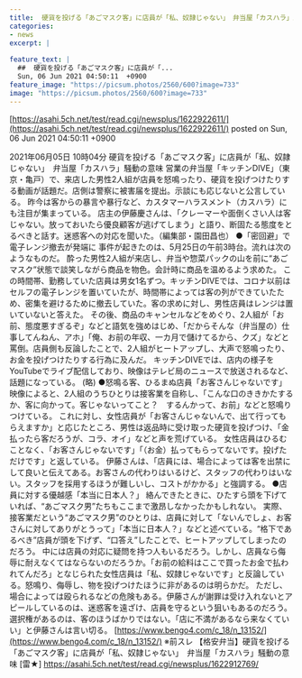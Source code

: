 ```yaml
---
title:  硬貨を投げる「あごマスク客」に店員が「私、奴隷じゃない」　弁当屋「カスハラ」騒動の意味  ★2  
categories:
- news
excerpt: |
  
feature_text: |
  ##  硬貨を投げる「あごマスク客」に店員が「...
  Sun, 06 Jun 2021 04:50:11  +0900
feature_image: "https://picsum.photos/2560/600?image=733"
image: "https://picsum.photos/2560/600?image=733"
---
```


[https://asahi.5ch.net/test/read.cgi/newsplus/1622922611/](https://asahi.5ch.net/test/read.cgi/newsplus/1622922611/)
posted on Sun, 06 Jun 2021 04:50:11  +0900

<!--more-->

2021年06月05日 10時04分 硬貨を投げる「あごマスク客」に店員が「私、奴隷じゃない」　弁当屋「カスハラ」騒動の意味 営業の弁当屋「キッチンDIVE」（東京・亀戸）で、来店した男性2人組が店員を怒鳴ったり、硬貨を投げつけたりする動画が話題だ。店側は警察に被害届を提出。示談にも応じないと公言している。 昨今は客からの暴言や暴行など、カスタマーハラスメント（カスハラ）にも注目が集まっている。 店主の伊藤慶さんは、「クレーマーや面倒くさい人は客じゃない。放っておいたら優良顧客が逃げてしまう」と語り、断固たる態度をとるべきと話す。迷惑客への対応を聞いた。（編集部・園田昌也） ●「密回避」で電子レンジ撤去が発端に 事件が起きたのは、5月25日の午前3時台。流れは次のようなものだ。 酔った男性2人組が来店し、弁当や惣菜パックの山を前に“あごマスク”状態で談笑しながら商品を物色。会計時に商品を温めるよう求めた。 この時間帯、勤務していた店員は男女1名ずつ。キッチンDIVEでは、コロナ以前はセルフの電子レンジを置いていたが、時間帯によっては客の列ができていたため、密集を避けるために撤去していた。客の求めに対し、男性店員はレンジは置いていないと答えた。 その後、商品のキャンセルなどをめぐり、2人組が「お前、態度悪すぎるぞ」などと語気を強めはじめ、「だからそんな（弁当屋の）仕事してんねん、アホ」「俺、お前の年収、一カ月で儲けてるから、クズ」などと罵倒。店員側も反論したことで、2人組がヒートアップし、大声で怒鳴ったり、お金を投げつけたりする行為に及んだ。 キッチンDIVEでは、店内の様子をYouTubeでライブ配信しており、映像はテレビ局のニュースで放送されるなど、話題になっている。 (略) ●怒鳴る客、ひるまぬ店員「お客さんじゃないです」 映像によると、2人組のうちひとりは接客業を自称し、「こんな口のききかたするか、客に向かって。客じゃないってこと？　するんかって、お前」などと怒鳴りつけている。 これに対し、女性店員が「お客さんじゃないんで、出て行ってもらえますか」と応じたところ、男性は返品時に受け取った硬貨を投げつけ、「金払ったら客だろうが、コラ、オイ」などと声を荒げている。 女性店員はひるむことなく、「お客さんじゃないです」「（お金）払ってもらってないです。投げただけです」と返している。 伊藤さんは、「店員には、場合によっては客を出禁にして良いと伝えてある。お客さんの代わりはいるけど、スタッフの代わりはいない。スタッフを採用するほうが難しいし、コストがかかる」と強調する。 ●店員に対する優越感「本当に日本人？」 絡んできたときに、ひたすら頭を下げていれば、“あごマスク男”たちもここまで激昂しなかったかもしれない。 実際、接客業だという“あごマスク男”のひとりは、店員に対して「ないんでしょ、お客さんに対してありがとうって」「本当に日本人？」などと述べている。“格下であるべき”店員が頭を下げず、“口答え”したことで、ヒートアップしてしまったのだろう。 中には店員の対応に疑問を持つ人もいるだろう。しかし、店員なら侮辱に耐えなくてはならないのだろうか。「お前の給料はここで買ったお金で払われてんだろ」となじられた女性店員は「私、奴隷じゃないです」と反論している。怒鳴り、侮辱し、物を投げつけたほうに非があるのは明らかだ。 ただし、場合によっては殴られるなどの危険もある。伊藤さんが謝罪は受け入れないとアピールしているのは、迷惑客を遠ざけ、店員を守るという狙いもあるのだろう。 選択権があるのは、客のほうばかりではない。「店に不満があるなら来なくていい」と伊藤さんは言い切る。 [https://www.bengo4.com/c_18/n_13152/](https://www.bengo4.com/c_18/n_13152/) ※前スレ 【格安弁当】硬貨を投げる「あごマスク客」に店員が「私、奴隷じゃない」　弁当屋「カスハラ」騒動の意味 [雷★] https://asahi.5ch.net/test/read.cgi/newsplus/1622912769/
